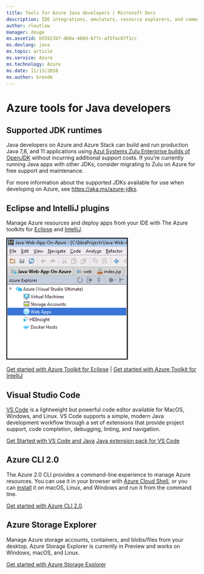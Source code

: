 ```yaml
---
title: Tools for Azure Java developers | Microsoft Docs
description: IDE integrations, emulators, resource explorers, and command-line interfaces for Java developers working on Azure.
author: rloutlaw
manager: douge
ms.assetid: b55923b7-d60a-460d-b77c-af5fac67f1cc
ms.devlang: java
ms.topic: article
ms.service: Azure
ms.technology: Azure
ms.date: 11/13/2018
ms.author: brendm
---
```


# Azure tools for Java developers

## Supported JDK runtimes

Java developers on Azure and Azure Stack can build and run production Java 7,8, and 11 applications using [Azul Systems Zulu Enterprise builds of OpenJDK](https://www.azul.com/downloads/azure-only/zulu/) without incurring additional support costs. If you’re currently running Java apps with other JDKs, consider migrating to Zulu on Azure for free support and maintenance. 

For more information about the supported JDKs available for use when developing on Azure, see <https://aka.ms/azure-jdks>.

## Eclipse and IntelliJ plugins

Manage Azure resources and deploy apps from your IDE with The Azure toolkits for [Eclipse](eclipse/azure-toolkit-for-eclipse.md) and [IntelliJ](intellij/azure-toolkit-for-intellij.md).   

![IntelliJ toolkit showing the Azure Explorer](media/intelliJ-azure-explorer.png)

[Get started with Azure Toolkit for Eclipse](https://docs.microsoft.com/azure/app-service-web/app-service-web-eclipse-create-hello-world-web-app) | [Get started with Azure Toolkit for IntelliJ](https://docs.microsoft.com/azure/app-service-web/app-service-web-intellij-create-hello-world-web-app) 

## Visual Studio Code

[VS Code](https://code.visualstudio.com/) is a lightweight but powerful code editor available for MacOS, Windows, and Linux. VS Code supports a simple, modern Java development workflow through a set of extensions that provide project support, code completion, debugging, linting, and navigation.

[Get Started with VS Code and Java](https://code.visualstudio.com/docs/java)
[Java extension pack for VS Code](https://code.visualstudio.com/docs/java/extensions)  

## Azure CLI 2.0

The Azure 2.0 CLI provides a command-line experience to manage Azure resources. You can use it in your browser with [Azure Cloud Shell](https://docs.microsoft.com/azure/cloud-shell/overview), or you can [install](https://docs.microsoft.com/cli/azure/install-azure-cli) it on macOS, Linux, and Windows and run it from the command line.

[Get started with Azure CLI 2.0](https://docs.microsoft.com/cli/azure/get-started-with-azure-cli).

## Azure Storage Explorer 

Manage Azure storage accounts, containers, and blobs/files from your desktop. Azure Storage Explorer is currently in Preview and works on Windows, macOS, and Linux.

[Get started with Azure Storage Explorer](https://docs.microsoft.com/azure/vs-azure-tools-storage-manage-with-storage-explorer)

